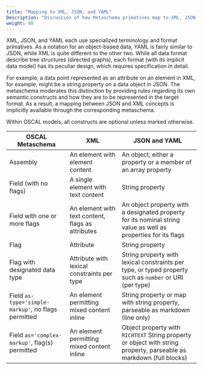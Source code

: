 ```yaml
---
title: "Mapping to XML, JSON, and YAML"
Description: "Discussion of how Metaschema primatives map to XML, JSON, and YAML primatives"
weight: 90
---
```


XML, JSON, and YAML each use specialized terminology and format primatives. As a notation for an object-based data, YAML is fairly similar to JSON, while XML is quite different to the other two. While all data format describe tree structures (directed graphs), each format (with its implicit data model) has its peculiar design, which requires specification in detail.

For example, a data point represented as an attribute on an element in XML, for example, might be a string property on a data object in JSON. The metaschema moderates this distinction by providing rules regarding its own semantic constructs and how they are to be represented in the target format. As a result, a mapping between JSON and XML concepts is implicitly available through the corresponding metaschema.

Within OSCAL models, all constructs are optional unless marked otherwise.

| OSCAL Metaschema | XML | JSON and YAML |
|------------------|-----|------|
| Assembly | An element with element content |  An object, either a property or a member of an array property |
| Field (with no flags) | A single element with text content | String property |
| Field with one or more flags | An element with text content, flags as attributes |   An object property with a designated property for its nominal string value as well as properties for its flags |
| Flag | Attribute | String property |
| Flag with designated data type | Attribute with lexical constraints per type | String property with lexical constraints per type, or typed property such as `number` or URI (per type) | 
| Field `as-type='simple-markup'`, no flags permitted | An element permitting mixed content inline | String property or map with string property, parseable as markdown (line only) |
| Field `as='complex-markup'`, flag(s) permitted | An element permitting mixed content inline | Object property with `RICHTEXT` String property or object with string property, parseable as markdown (full blocks) |

